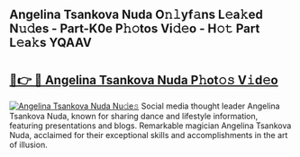 ## Angelina Tsankova Nuda O𝚗𝚕yf𝚊ns L𝚎a𝚔ed N𝚞𝚍es - Part-K0e P𝚑𝚘tos Vi𝚍𝚎o - H𝚘𝚝 Part L𝚎a𝚔s YQAAV

# <h2><a href="http://kf5lt3l.oniu.top/?m=Angelina+Tsankova+Nuda">🔗👉 🔴 Angelina Tsankova Nuda P𝚑ot𝚘𝚜 V𝚒d𝚎o</a></h2>

[![Angelina Tsankova Nuda Nu𝚍e𝚜](https://i.imgur.com/0qMVB7G.gif)](http://kf5lt3l.oniu.top/?m=Angelina+Tsankova+Nuda)
Social media thought leader Angelina Tsankova Nuda, known for sharing dance and lifestyle information, featuring presentations and blogs. Remarkable magician Angelina Tsankova Nuda, acclaimed for their exceptional skills and accomplishments in the art of illusion.  
